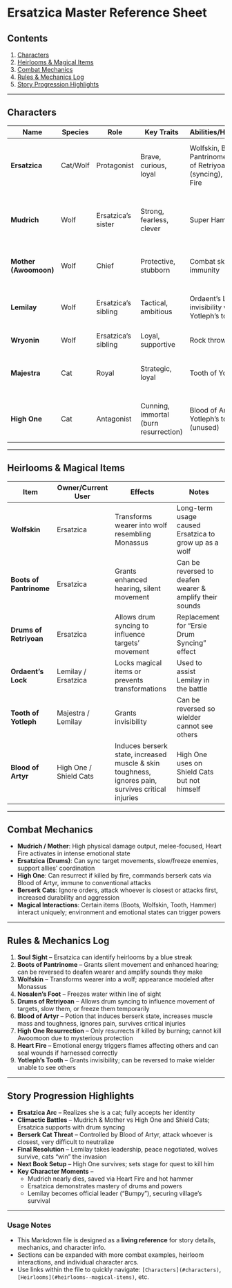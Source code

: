 # Ersatzica Master Reference Sheet

## Contents
1. [Characters](#characters)
2. [Heirlooms & Magical Items](#heirlooms--magical-items)
3. [Combat Mechanics](#combat-mechanics)
4. [Rules & Mechanics Log](#rules--mechanics-log)
5. [Story Progression Highlights](#story-progression-highlights)

---

## Characters <a name="characters"></a>

| Name        | Species       | Role                  | Key Traits                 | Abilities/Heirlooms                             | Notes |
|------------|--------------|----------------------|---------------------------|------------------------------------------------|-------|
| **Ersatzica** | Cat/Wolf    | Protagonist           | Brave, curious, loyal     | Wolfskin, Boots of Pantrinome, Drums of Retriyoan (syncing), Heart Fire | Born a cat, grew up as a wolf, resolves to accept cat identity |
| **Mudrich** | Wolf         | Ersatzica’s sister    | Strong, fearless, clever | Super Hammer                                   | Key combatant against High One, Heart Fire potential |
| **Mother (Awoomoon)** | Wolf | Chief               | Protective, stubborn      | Combat skill, magic immunity                  | Cannot be killed by High One indirectly |
| **Lemilay** | Wolf         | Ersatzica’s sibling  | Tactical, ambitious       | Ordaent’s Lock, invisibility via Yotleph’s tooth | Becomes leader (“Bumpy”), negotiates peace |
| **Wryonin** | Wolf         | Ersatzica’s sibling  | Loyal, supportive         | Rock throwing                                 | Assists in battles |
| **Majestra** | Cat          | Royal                | Strategic, loyal          | Tooth of Yotleph                             | Guides Lemilay, becomes assistant leader |
| **High One** | Cat          | Antagonist           | Cunning, immortal (burn resurrection) | Blood of Artyr, Yotleph’s tooth (unused) | Can only resurrect if burned; doesn’t kill Awoomoon |

---

## Heirlooms & Magical Items <a name="heirlooms--magical-items"></a>

| Item | Owner/Current User | Effects | Notes |
|------|-----------------|---------|-------|
| **Wolfskin** | Ersatzica | Transforms wearer into wolf resembling Monassus | Long-term usage caused Ersatzica to grow up as a wolf |
| **Boots of Pantrinome** | Ersatzica | Grants enhanced hearing, silent movement | Can be reversed to deafen wearer & amplify their sounds |
| **Drums of Retriyoan** | Ersatzica | Allows drum syncing to influence targets’ movement | Replacement for “Ersie Drum Syncing” effect |
| **Ordaent’s Lock** | Lemilay / Ersatzica | Locks magical items or prevents transformations | Used to assist Lemilay in the battle |
| **Tooth of Yotleph** | Majestra / Lemilay | Grants invisibility | Can be reversed so wielder cannot see others |
| **Blood of Artyr** | High One / Shield Cats | Induces berserk state, increased muscle & skin toughness, ignores pain, survives critical injuries | High One uses on Shield Cats but not himself |

---

## Combat Mechanics <a name="combat-mechanics"></a>

- **Mudrich / Mother**: High physical damage output, melee-focused, Heart Fire activates in intense emotional state  
- **Ersatzica (Drums)**: Can sync target movements, slow/freeze enemies, support allies’ coordination  
- **High One**: Can resurrect if killed by fire, commands berserk cats via Blood of Artyr, immune to conventional attacks  
- **Berserk Cats**: Ignore orders, attack whoever is closest or attacks first, increased durability and aggression  
- **Magical Interactions**: Certain items (Boots, Wolfskin, Tooth, Hammer) interact uniquely; environment and emotional states can trigger powers  

---

## Rules & Mechanics Log <a name="rules--mechanics-log"></a>

1. **Soul Sight** – Ersatzica can identify heirlooms by a blue streak  
2. **Boots of Pantrinome** – Grants silent movement and enhanced hearing; can be reversed to deafen wearer and amplify sounds they make  
3. **Wolfskin** – Transforms wearer into a wolf; appearance modeled after Monassus  
4. **Nosalen’s Foot** – Freezes water within line of sight  
5. **Drums of Retriyoan** – Allows drum syncing to influence movement of targets, slow them, or freeze them temporarily  
6. **Blood of Artyr** – Potion that induces berserk state, increases muscle mass and toughness, ignores pain, survives critical injuries  
7. **High One Resurrection** – Only resurrects if killed by burning; cannot kill Awoomoon due to mysterious protection  
8. **Heart Fire** – Emotional energy triggers flames affecting others and can seal wounds if harnessed correctly  
9. **Yotleph’s Tooth** – Grants invisibility; can be reversed to make wielder unable to see others  

---

## Story Progression Highlights <a name="story-progression-highlights"></a>

- **Ersatzica Arc** – Realizes she is a cat; fully accepts her identity  
- **Climactic Battles** – Mudrich & Mother vs High One and Shield Cats; Ersatzica supports with drum syncing  
- **Berserk Cat Threat** – Controlled by Blood of Artyr, attack whoever is closest, very difficult to neutralize  
- **Final Resolution** – Lemilay takes leadership, peace negotiated, wolves survive, cats “win” the invasion  
- **Next Book Setup** – High One survives; sets stage for quest to kill him  
- **Key Character Moments** –  
  - Mudrich nearly dies, saved via Heart Fire and hot hammer  
  - Ersatzica demonstrates mastery of drums and powers  
  - Lemilay becomes official leader (“Bumpy”), securing village’s survival  

---

### Usage Notes

- This Markdown file is designed as a **living reference** for story details, mechanics, and character info.  
- Sections can be expanded with more combat examples, heirloom interactions, and individual character arcs.  
- Use links within the file to quickly navigate: `[Characters](#characters)`, `[Heirlooms](#heirlooms--magical-items)`, etc.


